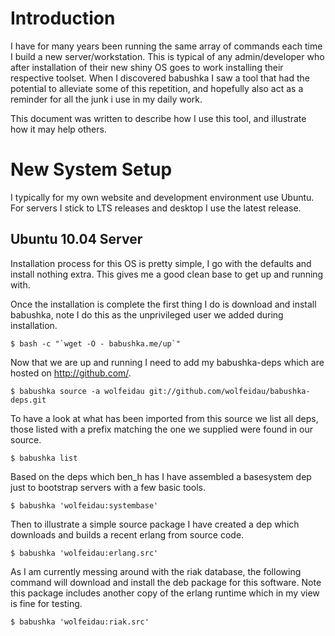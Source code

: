 # Introduction

I have for many years been running the same array of commands each time I build a new server/workstation. This is typical of any admin/developer who after installation of their new shiny OS goes to work installing their respective toolset. When I discovered babushka I saw a tool that had the potential to alleviate some of this repetition, and hopefully also act as a reminder for all the junk i use in my daily work.

This document was written to describe how I use this tool, and illustrate how it may help others.

# New System Setup

I typically for my own website and development environment use Ubuntu. For servers I stick to LTS releases and desktop I use the latest release. 

## Ubuntu 10.04 Server

Installation process for this OS is pretty simple, I go with the defaults and install nothing extra. This gives me a good clean base to get up and running with.

Once the installation is complete the first thing I do is download and install babushka, note I do this as the unprivileged user we added during installation.

    $ bash -c "`wget -O - babushka.me/up`"

Now that we are up and running I need to add my babushka-deps which are hosted on http://github.com/.

    $ babushka source -a wolfeidau git://github.com/wolfeidau/babushka-deps.git

To have a look at what has been imported from this source we list all deps, those listed with a prefix matching the one we supplied were found in our source.

    $ babushka list

Based on the deps which ben_h has I have assembled a basesystem dep just to bootstrap servers with a few basic tools. 

    $ babushka 'wolfeidau:systembase'

Then to illustrate a simple source package I have created a dep which downloads and builds a recent erlang from source code.

    $ babushka 'wolfeidau:erlang.src'

As I am currently messing around with the riak database, the following command will download and install the deb package for this software. Note this package includes another copy of the erlang runtime which in my view is fine for testing.

    $ babushka 'wolfeidau:riak.src' 
